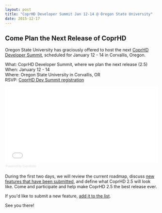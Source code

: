 ```yaml
---
layout: post
title: "CoprHD Developer Summit Jan 12-14 @ Oregon State University"
date: 2015-12-17
---
```


Come Plan the Next Release of CoprHD
------------------------------------

Oregon State University has graciously offered to host the next [CoprHD Developer Summit](http://coprhd-summit.eventbrite.com/), scheduled for January 12 - 14 in Corvallis, Oregon.

What: CoprHD Developer Summit, where we plan the next release (2.5)
<br />When: January 12 - 14
<br />Where: Oregon State University in Corvallis, OR
<br />RSVP: [CoprHD Dev Summit registration](http://coprhd-summit.eventbrite.com/)

<div style="width:100%; text-align:left;" ><iframe  src="//eventbrite.com/tickets-external?eid=19930881804&ref=etckt" frameborder="0" height="250" width="100%" vspace="0" hspace="0" marginheight="5" marginwidth="5" scrolling="auto" allowtransparency="true"></iframe><div style="font-family:Helvetica, Arial; font-size:10px; padding:5px 0 5px; margin:2px; width:100%; text-align:left;" ><a class="powered-by-eb" style="color: #dddddd; text-decoration: none;" target="_blank" href="http://coprhd-summit.eventbrite.com/">Powered by Eventbrite</a></div></div>

During the first two days, we will review the current roadmap, discuss [new features that have been submitted](https://coprhd.atlassian.net/wiki/display/COP/Draft+Project+Designs+-+Yoda), and define what CoprHD 2.5 will look like. Come and participate and help make CoprHD 2.5 the best release ever.

If you'd like to submit a new feature, [add it to the list](https://coprhd.atlassian.net/wiki/display/COP/Draft+Project+Designs+-+Yoda).

See you there!
